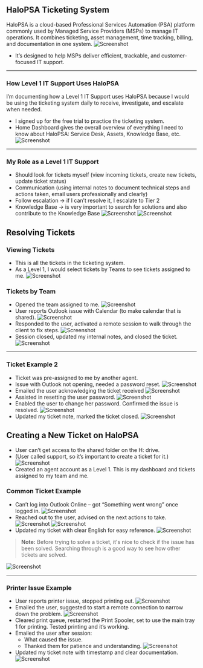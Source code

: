 ## HaloPSA Ticketing System

HaloPSA is a cloud-based Professional Services Automation (PSA) platform commonly used by Managed Service Providers (MSPs) to manage IT operations. It combines ticketing, asset management, time tracking, billing, and documentation in one system.
![Screenshot](images/screenshot386.jpg)
- It’s designed to help MSPs deliver efficient, trackable, and customer-focused IT support.

---
### How Level 1 IT Support Uses HaloPSA

I’m documenting how a Level 1 IT Support uses HaloPSA because I would be using the ticketing system daily to receive, investigate, and escalate when needed.

- I signed up for the free trial to practice the ticketing system.
- Home Dashboard gives the overall overview of everything I need to know about HaloPSA: Service Desk, Assets, Knowledge Base, etc.
![Screenshot](images/screenshot387.jpg)
---
### My Role as a Level 1 IT Support

- Should look for tickets myself (view incoming tickets, create new tickets, update ticket status)
- Communication (using internal notes to document technical steps and actions taken, email users professionally and clearly)
- Follow escalation → if I can’t resolve it, I escalate to Tier 2
- Knowledge Base → is very important to search for solutions and also contribute to the Knowledge Base
![Screenshot](images/screenshot389.jpg)
![Screenshot](images/screenshot388.jpg)
## Resolving Tickets

### Viewing Tickets
- This is all the tickets in the ticketing system.
- As a Level 1, I would select tickets by Teams to see tickets assigned to me.
![Screenshot](images/screenshot390.jpg)
### Tickets by Team
- Opened the team assigned to me.
![Screenshot](images/screenshot391.jpg)
- User reports Outlook issue with Calendar (to make calendar that is shared).
![Screenshot](images/screenshot392.jpg)
- Responded to the user, activated a remote session to walk through the client to fix steps.
![Screenshot](images/screenshot393.jpg)
- Session closed, updated my internal notes, and closed the ticket.
![Screenshot](images/screenshot394.jpg)

---
### Ticket Example 2
- Ticket was pre-assigned to me by another agent.
- Issue with Outlook not opening, needed a password reset.
![Screenshot](images/screenshot395.jpg)
- Emailed the user acknowledging the ticket received
![Screenshot](images/screenshot398.jpg)
- Assisted in resetting the user password.
![Screenshot](images/screenshot396.jpg)
- Enabled the user to change her password. Confirmed the issue is resolved.
![Screenshot](images/screenshot400.jpg)
- Updated my ticket note, marked the ticket closed.
![Screenshot](images/screenshot401.jpg)
## Creating a New Ticket on HaloPSA

- User can’t get access to the shared folder on the H: drive.
- (User called support, so it’s important to create a ticket for it.)
![Screenshot](images/screenshot402.jpg)
- Created an agent account as a Level 1. This is my dashboard and tickets assigned to my team and me.

### Common Ticket Example
- Can’t log into Outlook Online – got “Something went wrong” once logged in.
![Screenshot](images/screenshot403.jpg)
- Reached out to the user, advised on the next actions to take.
![Screenshot](images/screenshot404.jpg)
![Screenshot](images/screenshot405.jpg)
- Updated my ticket with clear English for easy reference.
![Screenshot](images/screenshot406.jpg)
> **Note:** Before trying to solve a ticket, it's nice to check if the issue has been solved. Searching through is a good way to see how other tickets are solved.

![Screenshot](images/screenshot407.jpg)

---
### Printer Issue Example
- User reports printer issue, stopped printing out.
![Screenshot](images/screenshot408.jpg)
- Emailed the user, suggested to start a remote connection to narrow down the problem.
![Screenshot](images/screenshot409.jpg)
- Cleared print queue, restarted the Print Spooler, set to use the main tray 1 for printing. Tested printing and it’s working.
- Emailed the user after session:
  - What caused the issue.
  - Thanked them for patience and understanding.
![Screenshot](images/screenshot410.jpg)
- Updated my ticket note with timestamp and clear documentation.
![Screenshot](images/screenshot411.jpg)


